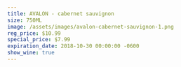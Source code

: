 ```yaml
---
title: AVALON - cabernet sauvignon
size: 750ML
image: /assets/images/avalon-cabernet-sauvignon-1.png
reg_price: $10.99
special_price: $7.99
expiration_date: 2018-10-30 00:00:00 -0600
show_wine: true
---
```



